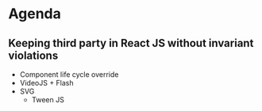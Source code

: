 # Agenda #

## Keeping third party in React JS without invariant violations ##
* Component life cycle override
* VideoJS + Flash
* SVG
	* Tween JS
